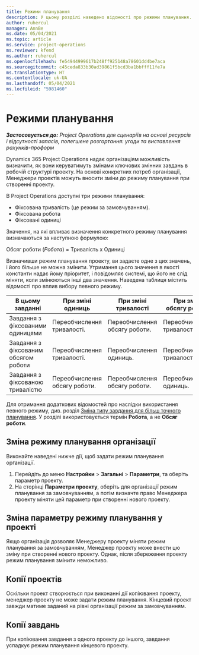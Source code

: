 ```yaml
---
title: Режими планування
description: У цьому розділі наведено відомості про режими планування.
author: ruhercul
manager: AnnBe
ms.date: 05/04/2021
ms.topic: article
ms.service: project-operations
ms.reviewer: kfend
ms.author: ruhercul
ms.openlocfilehash: fe54944999617b248ff925148a78601dd4be7aca
ms.sourcegitcommit: c45ceda833b30ad39861f5bcd3ba1bbfff11fe7a
ms.translationtype: HT
ms.contentlocale: uk-UA
ms.lasthandoff: 05/04/2021
ms.locfileid: "5981460"
---
```

# <a name="scheduling-modes"></a>Режими планування

_**Застосовується до:** Project Operations для сценаріїв на основі ресурсів і відсутності запасів, полегшене розгортання: угоди та виставлення рахунків-проформ_


Dynamics 365 Project Operations надає організаціям можливість визначити, як вони керуватимуть змінами ключових змінних завдань в робочій структурі проекту. На основі конкретних потреб організації, Менеджери проектів можуть вносити зміни до режиму планування при створенні проекту.

В Project Operations доступні три режими планування:

  - Фіксована тривалість (це режим за замовчуванням).
  - Фіксована робота
  - Фіксовані одиниці

Значення, на які впливає визначення конкретного режиму планування визначаються за наступною формулою:

  Обсяг роботи (*Робота*) = Тривалість х Одиниці

Визначивши режим планування проекту, ви задаєте одне з цих значень, і його більше не можна змінити. Утримання цього значення в якості константи надає йому пріоритет, і повідомляє системі, що його не слід міняти, коли змінюються інші два значення. Наведена таблиця містить відомості про вплив вибору певного режиму.

| **В цьому завданні**             | **При зміні одиниць**   | **При зміні тривалості** | **При зміні обсягу роботи**  |
|----------------------|---------------------------|----------------------------|---------------------------|
| Завдання з фіксованими одиницями     | Переобчислення тривалості. | Переобчислення обсягу роботи.    | Переобчислення тривалості. |
| Завдання з фіксованим обсягом роботи    | Переобчислення тривалості. | Переобчислення одиниць.    | Переобчислення тривалості. |
| Завдання з фіксованою тривалістю  | Переобчислення обсягу роботи.   | Переобчислення обсягу роботи.    | Переобчислення одиниць.   |

Для отримання додаткових відомостей про наслідки використання певного режиму, див. розділ [Зміна типу завдання для більш точного планування](https://support.microsoft.com/en-us/office/change-the-task-type-for-more-accurate-scheduling-b0b969ad-45bc-4e9e-8967-435587548a72). У розділі використовується термін **Робота**, а не **Обсяг роботи**.

## <a name="change-the-organizations-scheduling-mode"></a>Зміна режиму планування організації

Виконайте наведені нижче дії, щоб задати режим планування організації.

1. Перейдіть до меню **Настройки** \> **Загальні** \> **Параметри**, та оберіть параметр проекту. 
2. На сторінці **Параметри проекту**, оберіть для організації режим планування за замовчуванням, а потім визначте право Менеджера проекту міняти цей параметр при створенні нового проекту.

## <a name="change-the-scheduling-mode-setting-on-a-project"></a>Зміна параметру режиму планування у проекті

Якщо організація дозволяє Менеджеру проекту міняти режим планування за замовчуванням, Менеджер проекту може внести цю зміну при створенні нового проекту. Однак, після збереження проекту режим планування змінити неможливо.

## <a name="copied-projects"></a>Копії проектів

Оскільки проект створюється при виконанні дії копіювання проекту, менеджер проекту не може задати режим планування. Кінцевий проект завжди матиме заданий на рівні організації режим за замовчуванням.

## <a name="copied-tasks"></a>Копії завдань

При копіювання завдання з одного проекту до іншого, завдання успадкує режим планування кінцевого проекту.

